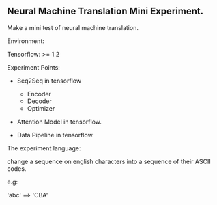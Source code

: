 ## Neural Machine Translation Mini Experiment.


Make a mini test of neural machine translation.

Environment:

Tensorflow: >= 1.2

Experiment Points:

+ Seq2Seq in tensorflow
    + Encoder
    + Decoder
    + Optimizer
+ Attention Model in tensorflow.

+ Data Pipeline in tensorflow.


The experiment language:

change a sequence on english characters into a sequence
 of their ASCII codes.

 e.g:

 'abc' ==> 'CBA'



